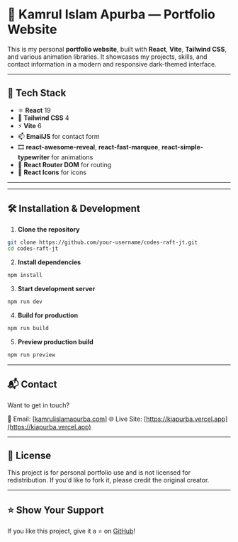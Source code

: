 
# 🚀 Kamrul Islam Apurba — Portfolio Website

This is my personal **portfolio website**, built with **React**, **Vite**, **Tailwind CSS**, and various animation libraries. It showcases my projects, skills, and contact information in a modern and responsive dark-themed interface.



---

## 🔧 Tech Stack

- ⚛️ **React** 19
- 💨 **Tailwind CSS** 4
- ⚡ **Vite** 6
- 📫 **EmailJS** for contact form
- 🎞️ **react-awesome-reveal**, **react-fast-marquee**, **react-simple-typewriter** for animations
- 🔁 **React Router DOM** for routing
- 🎨 **React Icons** for icons

---

---

## 🛠️ Installation & Development

1. **Clone the repository**

```bash
git clone https://github.com/your-username/codes-raft-jt.git
cd codes-raft-jt
```

2. **Install dependencies**

```bash
npm install
```

3. **Start development server**

```bash
npm run dev
```

4. **Build for production**

```bash
npm run build
```

5. **Preview production build**

```bash
npm run preview
```

---

## 📬 Contact

Want to get in touch?

📧 Email: \[[kamrulislamapurba.com](mailto:kamrulislamapurba.com)]
🌐 Live Site: [https://kiapurba.vercel.app](https://kiapurba.vercel.app)

---

## 📝 License

This project is for personal portfolio use and is not licensed for redistribution. If you'd like to fork it, please credit the original creator.

---

## ⭐️ Show Your Support

If you like this project, give it a ⭐️ on [GitHub](https://github.com/kamrul2006/codes-raft-jt)!

```

